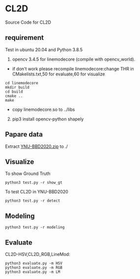 # CL2D
Source Code for CL2D
## requirement
Test in ubuntu 20.04 and Python 3.8.5
1. opencv 3.4.5 for linemodecore (compile with opencv_world).
  - if don't work please recompile linemodecore:change THR in CMakelists.txt,50 for evaluate,60 for visualize
  ```
  cd linemodecore
  mkdir build
  cd build
  cmake ..
  make
  ```
  - copy linemodecore.so to ../libs


2. pip3 install opencv-python shapely

## Papare data
Extract [YNU-BBD2020.zip](https://drive.google.com/file/d/19o_row_RqR1y5bNN1lbmgtauSzs6h5xB/view?usp=sharing) to ./

## Visualize
To show Ground Truth
```
python3 test.py -r show_gt
```
To test CL2D in YNU-BBD2020
```
python3 test.py -r detect
```

## Modeling
```
python3 test.py -r modeling
```

## Evaluate
CL2D-HSV,CL2D_RGB,LineMod:
```
python3 evaluate.py -m HSV 
python3 evaluate.py -m RGB
python3 evaluate.py -m LM
```

